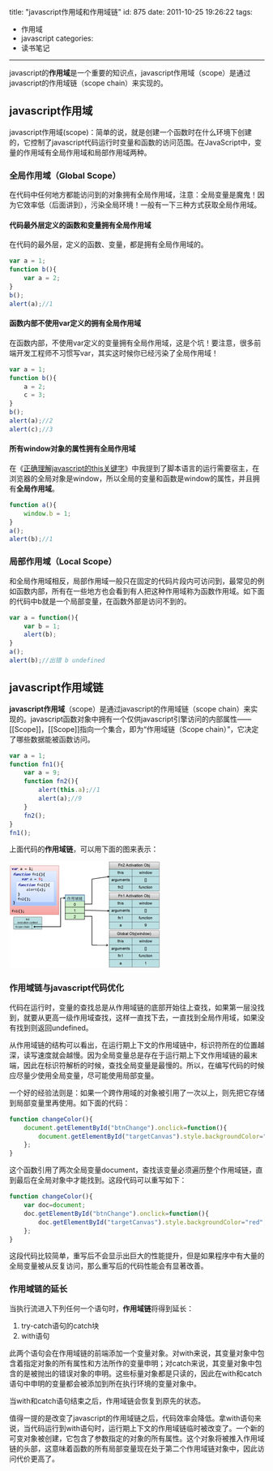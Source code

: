 title: "javascript作用域和作用域链"
id: 875
date: 2011-10-25 19:26:22
tags:
- 作用域
- javascript
categories:
- 读书笔记
---

javascript的**作用域**是一个重要的知识点，javascript作用域（scope）是通过javascript的作用域链（scope chain）来实现的。

## javascript作用域

javascript作用域(scope)：简单的说，就是创建一个函数时在什么环境下创建的，它控制了javascript代码运行时变量和函数的访问范围。在JavaScript中，变量的作用域有全局作用域和局部作用域两种。

### 全局作用域（Global Scope）

在代码中任何地方都能访问到的对象拥有全局作用域，注意：全局变量是魔鬼！因为它效率低（后面讲到），污染全局环境！一般有一下三种方式获取全局作用域。

#### 代码最外层定义的函数和变量拥有全局作用域

在代码的最外层，定义的函数、变量，都是拥有全局作用域的。

```javascript
var a = 1;
function b(){
    var a = 2;
}
b();
alert(a);//1
```

#### 函数内部不使用var定义的拥有全局作用域

在函数内部，不使用var定义的变量拥有全局作用域，这是个坑！要注意，很多前端开发工程师不习惯写var，其实这时候你已经污染了全局作用域！

```javascript
var a = 1;
function b(){
    a = 2;
    c = 3;
}
b();
alert(a);//2
alert(c);//3
```

<!--more-->

#### 所有window对象的属性拥有全局作用域

在《[正确理解javascript的this关键字](http://js8.in/851.html "javascript的this关键字")》中我提到了脚本语言的运行需要宿主，在浏览器的全局对象是window，所以全局的变量和函数是window的属性，并且拥有**全局作用域**。

```javascript
function a(){
	window.b = 1;
}
a();
alert(b);//1
```

### 局部作用域（Local Scope）

和全局作用域相反，局部作用域一般只在固定的代码片段内可访问到，最常见的例如函数内部，所有在一些地方也会看到有人把这种作用域称为函数作用域。如下面的代码中b就是一个局部变量，在函数外部是访问不到的。

```javascript
var a = function(){
	var b = 1;
	alert(b);
}
a();
alert(b);//出错 b undefined
```

## javascript作用域链

**javascript作用域**（scope）是通过javascript的作用域链（scope chain）来实现的。javascript函数对象中拥有一个仅供javascript引擎访问的内部属性——[[Scope]]，[[Scope]]指向一个集合，即为“作用域链（Scope chain）”，它决定了哪些数据能被函数访问。

```javascript
var a = 1;
function fn1(){
    var a = 9;
    function fn2(){
        alert(this.a);//1
        alert(a);//9
    }
    fn2();
}
fn1();
```
上面代码的**作用域链**，可以用下面的图来表示：

[![javascript的作用域链图示](/uploads/2011/10/10-25_155941-300x211.png "javascript的作用域链图示")](/uploads/2011/10/10-25_155941-300x211.png )

### 作用域链与javascript代码优化

代码在运行时，变量的查找总是从作用域链的底部开始往上查找，如果第一层没找到，就要从更高一级作用域查找，这样一直找下去，一直找到全局作用域，如果没有找到则返回undefined。

从作用域链的结构可以看出，在运行期上下文的作用域链中，标识符所在的位置越深，读写速度就会越慢。因为全局变量总是存在于运行期上下文作用域链的最末端，因此在标识符解析的时候，查找全局变量是最慢的。所以，在编写代码的时候应尽量少使用全局变量，尽可能使用局部变量。

一个好的经验法则是：如果一个跨作用域的对象被引用了一次以上，则先把它存储到局部变量里再使用。如下面的代码：

```javascript
function changeColor(){
    document.getElementById("btnChange").onclick=function(){
        document.getElementById("targetCanvas").style.backgroundColor="red";
    };
}
```

这个函数引用了两次全局变量document，查找该变量必须遍历整个作用域链，直到最后在全局对象中才能找到。这段代码可以重写如下：

```javascript
function changeColor(){
    var doc=document;
    doc.getElementById("btnChange").onclick=function(){
        doc.getElementById("targetCanvas").style.backgroundColor="red";
    };
}
```

这段代码比较简单，重写后不会显示出巨大的性能提升，但是如果程序中有大量的全局变量被从反复访问，那么重写后的代码性能会有显著改善。

### 作用域链的延长

当执行流进入下列任何一个语句时，**作用域链**将得到延长：

1.  try-catch语句的catch块
2.  with语句

此两个语句会在作用域链的前端添加一个变量对象。对with来说，其变量对象中包含着指定对象的所有属性和方法所作的变量申明；对catch来说，其变量对象中包含的是被抛出的错误对象的申明。这些标量对象都是只读的，因此在with和catch语句中申明的变量都会被添加到所在执行环境的变量对象中。

当with和catch语句结束之后，作用域链会恢复到原先的状态。

值得一提的是改变了javascript的作用域链之后，代码效率会降低。拿with语句来说，当代码运行到with语句时，运行期上下文的作用域链临时被改变了。一个新的可变对象被创建，它包含了参数指定的对象的所有属性。这个对象将被推入作用域链的头部，这意味着函数的所有局部变量现在处于第二个作用域链对象中，因此访问代价更高了。
